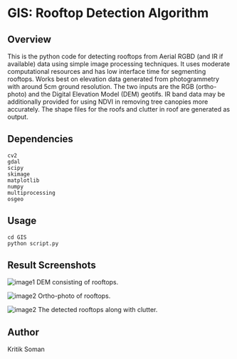# GIS: Rooftop Detection Algorithm

## Overview
This is the python code for detecting rooftops from Aerial RGBD (and IR if available) data using simple image processing techniques. It uses moderate computational resources and has low interface time for segmenting rooftops. Works best on elevation data generated from photogrammetry with around 5cm ground resolution. The two inputs are the RGB (ortho-photo) and the Digital Elevation Model (DEM) geotifs. IR band data may be additionally provided for using NDVI in removing tree canopies more accurately. The shape files for the roofs and clutter in roof are generated as output.

## Dependencies
```
cv2
gdal
scipy
skimage
matplotlib
numpy
multiprocessing
osgeo
```
## Usage
```
cd GIS
python script.py
```

## Result Screenshots
![image1](https://github.com/kritiksoman/Rooftop-Segmentation/blob/master/results/DEM.png) 
DEM consisting of rooftops.

![image2](https://github.com/kritiksoman/Rooftop-Segmentation/blob/master/results/Ortho.png) 
Ortho-photo of rooftops.

![image2](https://github.com/kritiksoman/Rooftop-Segmentation/blob/master/results/Roof_n_clutter.png)
The detected rooftops along with clutter.

## Author
Kritik Soman
